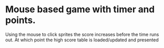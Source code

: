 # Mouse based game with timer and points. 

Using the mouse to click sprites the score increases before the time runs out. At which point the high score table is loaded/updated and presented 

